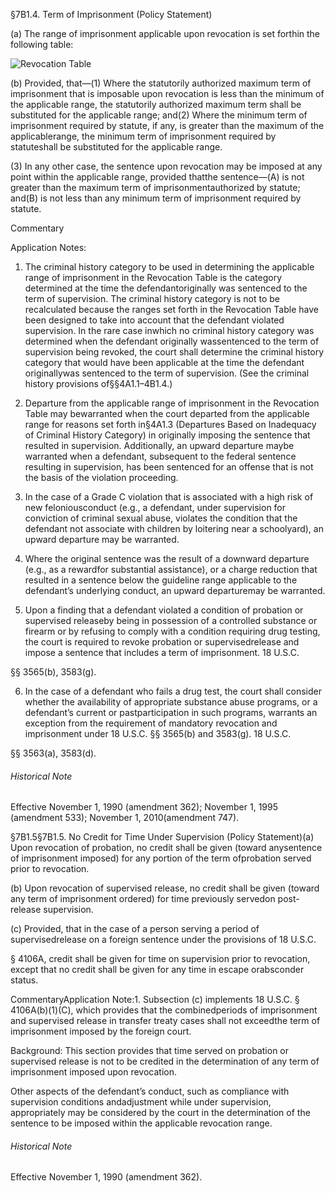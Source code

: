 §7B1.4. Term of Imprisonment (Policy Statement)

(a) The range of imprisonment applicable upon revocation is set forthin the following table:

<img src="/revocationTable.png" alt="Revocation Table" />

(b) Provided, that—(1) Where the statutorily authorized maximum term of imprisonment that is imposable upon revocation is less than the minimum of the applicable range, the statutorily authorized maximum term shall be substituted for the applicable range; and(2) Where the minimum term of imprisonment required by statute, if any, is greater than the maximum of the applicablerange, the minimum term of imprisonment required by statuteshall be substituted for the applicable range.

(3) In any other case, the sentence upon revocation may be imposed at any point within the applicable range, provided thatthe sentence—(A) is not greater than the maximum term of imprisonmentauthorized by statute; and(B) is not less than any minimum term of imprisonment required by statute.


Commentary

Application Notes:

1. The criminal history category to be used in determining the applicable range of imprisonment in the Revocation Table is the category determined at the time the defendantoriginally was sentenced to the term of supervision. The criminal history category is not to be recalculated because the ranges set forth in the Revocation Table have been designed to take into account that the defendant violated supervision. In the rare case inwhich no criminal history category was determined when the defendant originally wassentenced to the term of supervision being revoked, the court shall determine the criminal history category that would have been applicable at the time the defendant originallywas sentenced to the term of supervision. (See the criminal history provisions of§§4A1.1–4B1.4.)

2. Departure from the applicable range of imprisonment in the Revocation Table may bewarranted when the court departed from the applicable range for reasons set forth in§4A1.3 (Departures Based on Inadequacy of Criminal History Category) in originally imposing the sentence that resulted in supervision. Additionally, an upward departure maybe warranted when a defendant, subsequent to the federal sentence resulting in supervision, has been sentenced for an offense that is not the basis of the violation proceeding.

3. In the case of a Grade C violation that is associated with a high risk of new feloniousconduct (e.g., a defendant, under supervision for conviction of criminal sexual abuse, violates the condition that the defendant not associate with children by loitering near a schoolyard), an upward departure may be warranted.

4. Where the original sentence was the result of a downward departure (e.g., as a rewardfor substantial assistance), or a charge reduction that resulted in a sentence below the guideline range applicable to the defendant’s underlying conduct, an upward departuremay be warranted.

5. Upon a finding that a defendant violated a condition of probation or supervised releaseby being in possession of a controlled substance or firearm or by refusing to comply with a condition requiring drug testing, the court is required to revoke probation or supervisedrelease and impose a sentence that includes a term of imprisonment. 18 U.S.C.

§§ 3565(b), 3583(g).

6. In the case of a defendant who fails a drug test, the court shall consider whether the availability of appropriate substance abuse programs, or a defendant’s current or pastparticipation in such programs, warrants an exception from the requirement of mandatory revocation and imprisonment under 18 U.S.C. §§ 3565(b) and 3583(g). 18 U.S.C.

§§ 3563(a), 3583(d).

###### Historical Note 
 
 Effective November 1, 1990 (amendment 362); November 1, 1995 (amendment 533); November 1, 2010(amendment 747).

§7B1.5§7B1.5. No Credit for Time Under Supervision (Policy Statement)(a) Upon revocation of probation, no credit shall be given (toward anysentence of imprisonment imposed) for any portion of the term ofprobation served prior to revocation.

(b) Upon revocation of supervised release, no credit shall be given (toward any term of imprisonment ordered) for time previously servedon post-release supervision.

(c) Provided, that in the case of a person serving a period of supervisedrelease on a foreign sentence under the provisions of 18 U.S.C.

§ 4106A, credit shall be given for time on supervision prior to revocation, except that no credit shall be given for any time in escape orabsconder status.

CommentaryApplication Note:1. Subsection (c) implements 18 U.S.C. § 4106A(b)(1)(C), which provides that the combinedperiods of imprisonment and supervised release in transfer treaty cases shall not exceedthe term of imprisonment imposed by the foreign court.

Background: This section provides that time served on probation or supervised release is not to be credited in the determination of any term of imprisonment imposed upon revocation.

Other aspects of the defendant’s conduct, such as compliance with supervision conditions andadjustment while under supervision, appropriately may be considered by the court in the determination of the sentence to be imposed within the applicable revocation range.

###### Historical Note 
 
 Effective November 1, 1990 (amendment 362).